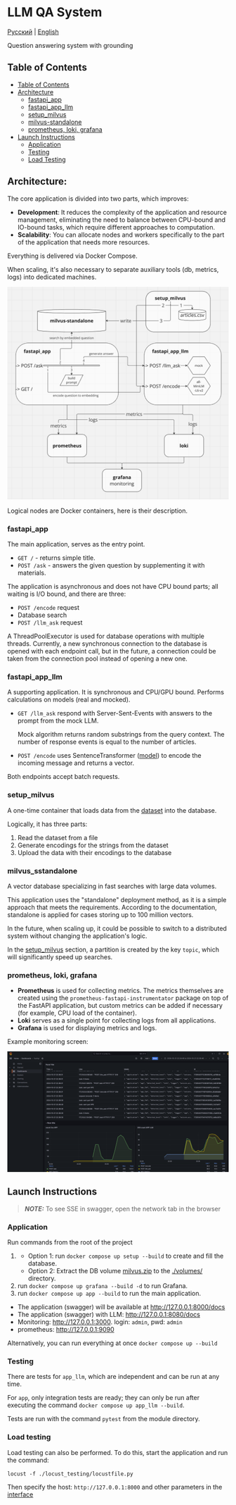 # LLM QA System

[Русский](./README.ru.md) | [English](./README.md)

Question answering system with grounding

## Table of Contents

- [Table of Contents](#table-of-contents)
- [Architecture](#architecture)
    - [fastapi_app](#fastapi_app)
    - [fastapi_app_llm](#fastapi_app_llm)
    - [setup_milvus](#setup_milvus)
    - [milvus-standalone](#milvus-standalone)
    - [prometheus, loki, grafana](#prometheus-loki-grafana)
- [Launch Instructions](#launch-instructions)
    - [Application](#application)
    - [Testing](#testing)
    - [Load Testing](#load-testing)

## Architecture:

The core application is divided into two parts, which improves:

- **Development**: It reduces the complexity of the application and resource management, eliminating the need to balance
  between CPU-bound and IO-bound tasks, which require different approaches to computation.
- **Scalability**: You can allocate nodes and workers specifically to the part of the application that needs more
  resources.

Everything is delivered via Docker Compose.

When scaling, it's also necessary to separate auxiliary tools (db, metrics, logs) into dedicated machines.

![architecture](./imgs/miro.png)

Logical nodes are Docker containers, here is their description.

### fastapi_app

The main application, serves as the entry point.

- `GET /` - returns simple title.
- `POST /ask` - answers the given question by supplementing it with materials.

The application is asynchronous and does not have CPU bound parts; all waiting is I/O bound, and there are three:

- `POST /encode` request
- Database search
- `POST /llm_ask` request

A ThreadPoolExecutor is used for database operations with multiple threads.
Currently, a new synchronous connection to the database is opened with each endpoint call, but in the future, a
connection could be taken from the connection pool instead of opening a new one.

### fastapi_app_llm

A supporting application. It is synchronous and CPU/GPU bound.
Performs calculations on models (real and mocked).

- `GET /llm_ask` respond with Server-Sent-Events with answers to the prompt from the mock LLM.

  Mock algorithm returns random substrings from the query context. The number of response events is equal to the number
  of articles.
- `POST /encode` uses SentenceTransformer ([model](https://huggingface.co/sentence-transformers/all-MiniLM-L6-v2)) to
  encode the incoming message and returns a vector.

Both endpoints accept batch requests.

### setup_milvus

A one-time container that loads data from
the [dataset](https://www.kaggle.com/datasets/asad1m9a9h6mood/news-articles/data) into the database.

Logically, it has three parts:

1) Read the dataset from a file
2) Generate encodings for the strings from the dataset
3) Upload the data with their encodings to the database

### milvus_sstandalone

A vector database specializing in fast searches with large data volumes.

This application uses the "standalone" deployment method, as it is a simple approach that meets the requirements.
According to the documentation, standalone is applied for cases storing up to 100 million vectors.

In the future, when scaling up, it could be possible to switch to a distributed system without changing the
application's logic.

In the [setup_milvus](#setup_milvus) section, a partition is created by the key `topic`, which will significantly speed
up searches.

### prometheus, loki, grafana

- **Prometheus** is used for collecting metrics. The metrics themselves are created using
  the `prometheus-fastapi-instrumentator` package on top of the FastAPI application, but custom metrics can be added if
  necessary (for example, CPU load of the container).
- **Loki** serves as a single point for collecting logs from all applications.
- **Grafana** is used for displaying metrics and logs.

Example monitoring screen:

![grafana](imgs/screenshot_grafana.png)

## Launch Instructions

> **_NOTE:_**  To see SSE in swagger, open the network tab in the browser

### Application

Run commands from the root of the project

1.
    - Option 1: run `docker compose up setup --build` to create and fill the database.
    - Option 2: Extract the DB volume [milvus.zip](./volumes/milvus.zip) to the [./volumes/](./volumes) directory.
2. run `docker compose up grafana --build -d` to run Grafana.
3. run `docker compose up app --build` to run the main application.

- The application (swagger) will be available at http://127.0.0.1:8000/docs
- The application (swagger) with LLM: http://127.0.0.1:8080/docs
- Monitoring: http://127.0.0.1:3000. login: `admin`, pwd: `admin`
- prometheus: http://127.0.0.1:9090

Alternatively, you can run everything at once `docker compose up --build`

### Testing

There are tests for `app_llm`, which are independent and can be run at any time.

For `app`, only integration tests are ready; they can only be run after executing the command
`docker compose up app_llm --build`.

Tests are run with the command `pytest` from the module directory.

### Load testing

Load testing can also be performed. To do this, start the application and run the command:

```commandline
locust -f ./locust_testing/locustfile.py
```

Then specify the host: `http://127.0.0.1:8000` and other parameters in the [interface](http://localhost:8089)